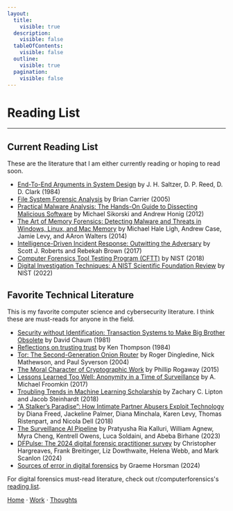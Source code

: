 ```yaml
---
layout:
  title:
    visible: true
  description:
    visible: false
  tableOfContents:
    visible: false
  outline:
    visible: true
  pagination:
    visible: false
---
```


# Reading List

***

## Current Reading List

These are the literature that I am either currently reading or hoping to read soon.

- [End-To-End Arguments in System Design](https://dl.acm.org/doi/pdf/10.1145/357401.357402) by J. H. Saltzer, D. P. Reed, D. D. Clark (1984)
- [File System Forensic Analysis](https://www.amazon.com/System-Forensic-Analysis-Brian-Carrier/dp/0321268172) by Brian Carrier (2005)
- [Practical Malware Analysis: The Hands-On Guide to Dissecting Malicious Software](https://www.amazon.com/Practical-Malware-Analysis-Hands-Dissecting/dp/1593272901) by Michael Sikorski and Andrew Honig (2012)
- [The Art of Memory Forensics: Detecting Malware and Threats in Windows, Linux, and Mac Memory](http://smile.amazon.com/Art-Memory-Forensics-Detecting-Malware/dp/1118825098) by Michael Hale Ligh, Andrew Case, Jamie Levy, and AAron Walters (2014)
- [Intelligence-Driven Incident Response: Outwitting the Adversary](https://www.amazon.com/Intelligence-Driven-Incident-Response-Outwitting-Adversary/dp/1491934948) by Scott J. Roberts and Rebekah Brown (2017)
- [Computer Forensics Tool Testing Program (CFTT)](https://www.nist.gov/itl/ssd/software-quality-group/computer-forensics-tool-testing-program-cftt) by NIST (2018)
- [Digital Investigation Techniques: A NIST Scientific Foundation Review](https://www.nist.gov/publications/digital-investigation-techniques-nist-scientific-foundation-review) by NIST (2022)

## Favorite Technical Literature

This is my favorite computer science and cybersecurity literature. I think these are must-reads for anyone in the field.

- [Security without Identification: Transaction Systems to Make Big Brother Obsolete](https://dl.acm.org/doi/abs/10.1145/4372.4373) by David Chaum (1981)
- [Reflections on trusting trust](https://dl.acm.org/doi/10.1145/358198.358210) by Ken Thompson (1984)
- [Tor: The Second-Generation Onion Router](https://svn-archive.torproject.org/svn/projects/design-paper/tor-design.pdf) by Roger Dingledine, Nick Mathewson, and Paul Syverson (2004)
- [The Moral Character of Cryptographic Work](https://web.cs.ucdavis.edu/~rogaway/papers/moral-fn.pdf) by Phillip Rogaway (2015)
- [Lessons Learned Too Well: Anonymity in a Time of Surveillance](https://repository.law.miami.edu/cgi/viewcontent.cgi?article=1311&context=fac_articles) by A. Michael Froomkin (2017)
- [Troubling Trends in Machine Learning Scholarship](https://arxiv.org/pdf/1807.03341) by Zachary C. Lipton and Jacob Steinhardt (2018)
- [“A Stalker’s Paradise”: How Intimate Partner Abusers Exploit Technology](http://nixdell.com/papers/stalkers-paradise-intimate.pdf) by Diana Freed, Jackeline Palmer, Diana Minchala, Karen Levy, Thomas Ristenpart, and Nicola Dell (2018)
- [The Surveillance AI Pipeline](https://arxiv.org/pdf/2309.15084) by Pratyusha Ria Kalluri, William Agnew, Myra Cheng, Kentrell Owens, Luca Soldaini, and Abeba Birhane (2023)
- [DFPulse: The 2024 digital forensic practitioner survey](https://www.sciencedirect.com/science/article/pii/S2666281724001719#fn0030) by Christopher Hargreaves, Frank Breitinger, Liz Dowthwaite, Helena Webb, and Mark Scanlon (2024)
- [Sources of error in digital forensics](https://www.sciencedirect.com/science/article/pii/S2666281724000027) by Graeme Horsman (2024)

For digital forensics must-read literature, check out r/computerforensics's [reading list](https://www.reddit.com/r/computerforensics/wiki/resources/#wiki_most_important).
 
[Home](https://app.gitbook.com/o/0kO27okC5uVB9ALX3rho/s/036xtfEIzcEdGegONXWM/) ⋅ [Work](https://app.gitbook.com/o/0kO27okC5uVB9ALX3rho/s/WaFS755Q4sf02CxLcghQ/) ⋅ [Thoughts](https://app.gitbook.com/o/0kO27okC5uVB9ALX3rho/s/s4QQPMntQ25hmJToKSOu/)
